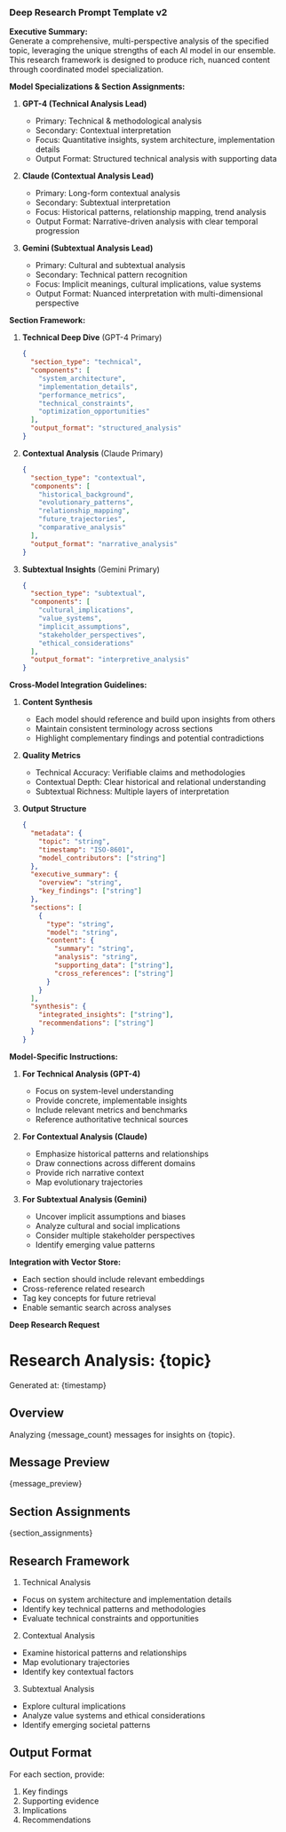 ### **Deep Research Prompt Template v2**

**Executive Summary:**  
Generate a comprehensive, multi-perspective analysis of the specified topic, leveraging the unique strengths of each AI model in our ensemble. This research framework is designed to produce rich, nuanced content through coordinated model specialization.

**Model Specializations & Section Assignments:**

1. **GPT-4 (Technical Analysis Lead)**
   - Primary: Technical & methodological analysis
   - Secondary: Contextual interpretation
   - Focus: Quantitative insights, system architecture, implementation details
   - Output Format: Structured technical analysis with supporting data

2. **Claude (Contextual Analysis Lead)**
   - Primary: Long-form contextual analysis
   - Secondary: Subtextual interpretation
   - Focus: Historical patterns, relationship mapping, trend analysis
   - Output Format: Narrative-driven analysis with clear temporal progression

3. **Gemini (Subtextual Analysis Lead)**
   - Primary: Cultural and subtextual analysis
   - Secondary: Technical pattern recognition
   - Focus: Implicit meanings, cultural implications, value systems
   - Output Format: Nuanced interpretation with multi-dimensional perspective

**Section Framework:**

1. **Technical Deep Dive** (GPT-4 Primary)
   ```json
   {
     "section_type": "technical",
     "components": [
       "system_architecture",
       "implementation_details",
       "performance_metrics",
       "technical_constraints",
       "optimization_opportunities"
     ],
     "output_format": "structured_analysis"
   }
   ```

2. **Contextual Analysis** (Claude Primary)
   ```json
   {
     "section_type": "contextual",
     "components": [
       "historical_background",
       "evolutionary_patterns",
       "relationship_mapping",
       "future_trajectories",
       "comparative_analysis"
     ],
     "output_format": "narrative_analysis"
   }
   ```

3. **Subtextual Insights** (Gemini Primary)
   ```json
   {
     "section_type": "subtextual",
     "components": [
       "cultural_implications",
       "value_systems",
       "implicit_assumptions",
       "stakeholder_perspectives",
       "ethical_considerations"
     ],
     "output_format": "interpretive_analysis"
   }
   ```

**Cross-Model Integration Guidelines:**

1. **Content Synthesis**
   - Each model should reference and build upon insights from others
   - Maintain consistent terminology across sections
   - Highlight complementary findings and potential contradictions

2. **Quality Metrics**
   - Technical Accuracy: Verifiable claims and methodologies
   - Contextual Depth: Clear historical and relational understanding
   - Subtextual Richness: Multiple layers of interpretation

3. **Output Structure**
   ```json
   {
     "metadata": {
       "topic": "string",
       "timestamp": "ISO-8601",
       "model_contributors": ["string"]
     },
     "executive_summary": {
       "overview": "string",
       "key_findings": ["string"]
     },
     "sections": [
       {
         "type": "string",
         "model": "string",
         "content": {
           "summary": "string",
           "analysis": "string",
           "supporting_data": ["string"],
           "cross_references": ["string"]
         }
       }
     ],
     "synthesis": {
       "integrated_insights": ["string"],
       "recommendations": ["string"]
     }
   }
   ```

**Model-Specific Instructions:**

1. **For Technical Analysis (GPT-4)**
   - Focus on system-level understanding
   - Provide concrete, implementable insights
   - Include relevant metrics and benchmarks
   - Reference authoritative technical sources

2. **For Contextual Analysis (Claude)**
   - Emphasize historical patterns and relationships
   - Draw connections across different domains
   - Provide rich narrative context
   - Map evolutionary trajectories

3. **For Subtextual Analysis (Gemini)**
   - Uncover implicit assumptions and biases
   - Analyze cultural and social implications
   - Consider multiple stakeholder perspectives
   - Identify emerging value patterns

**Integration with Vector Store:**
- Each section should include relevant embeddings
- Cross-reference related research
- Tag key concepts for future retrieval
- Enable semantic search across analyses

**Deep Research Request**

# Research Analysis: {topic}
Generated at: {timestamp}

## Overview
Analyzing {message_count} messages for insights on {topic}.

## Message Preview
{message_preview}

## Section Assignments
{section_assignments}

## Research Framework

1. Technical Analysis
- Focus on system architecture and implementation details
- Identify key technical patterns and methodologies
- Evaluate technical constraints and opportunities

2. Contextual Analysis
- Examine historical patterns and relationships
- Map evolutionary trajectories
- Identify key contextual factors

3. Subtextual Analysis
- Explore cultural implications
- Analyze value systems and ethical considerations
- Identify emerging societal patterns

## Output Format
For each section, provide:
1. Key findings
2. Supporting evidence
3. Implications
4. Recommendations